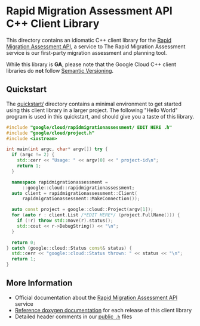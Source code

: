 # Rapid Migration Assessment API C++ Client Library

This directory contains an idiomatic C++ client library for the
[Rapid Migration Assessment API][cloud-service-docs], a service to The Rapid Migration Assessment service is our first-party migration assessment and planning tool.

While this library is **GA**, please note that the Google Cloud C++ client
libraries do **not** follow [Semantic Versioning](https://semver.org/).

## Quickstart

The [quickstart/](quickstart/README.md) directory contains a minimal environment
to get started using this client library in a larger project. The following
"Hello World" program is used in this quickstart, and should give you a taste of
this library.

<!-- inject-quickstart-start -->

```cc
#include "google/cloud/rapidmigrationassessment/ EDIT HERE .h"
#include "google/cloud/project.h"
#include <iostream>

int main(int argc, char* argv[]) try {
  if (argc != 2) {
    std::cerr << "Usage: " << argv[0] << " project-id\n";
    return 1;
  }

  namespace rapidmigrationassessment =
      ::google::cloud::rapidmigrationassessment;
  auto client = rapidmigrationassessment::Client(
      rapidmigrationassessment::MakeConnection());

  auto const project = google::cloud::Project(argv[1]);
  for (auto r : client.List /*EDIT HERE*/ (project.FullName())) {
    if (!r) throw std::move(r).status();
    std::cout << r->DebugString() << "\n";
  }

  return 0;
} catch (google::cloud::Status const& status) {
  std::cerr << "google::cloud::Status thrown: " << status << "\n";
  return 1;
}
```

<!-- inject-quickstart-end -->

## More Information

- Official documentation about the [Rapid Migration Assessment API][cloud-service-docs] service
- [Reference doxygen documentation][doxygen-link] for each release of this
  client library
- Detailed header comments in our [public `.h`][source-link] files

[cloud-service-docs]: https://cloud.google.com/rapidmigrationassessment
[doxygen-link]: https://googleapis.dev/cpp/google-cloud-rapidmigrationassessment/latest/
[source-link]: https://github.com/googleapis/google-cloud-cpp/tree/main/google/cloud/rapidmigrationassessment
